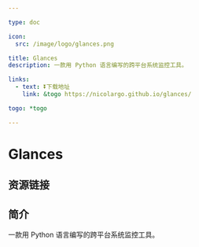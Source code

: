 ```yaml
---

type: doc

icon:
  src: /image/logo/glances.png

title: Glances
description: 一款用 Python 语言编写的跨平台系统监控工具。

links:
  - text: ⏬下载地址
    link: &togo https://nicolargo.github.io/glances/

togo: *togo

---
```


<ShowLogo />

# Glances

<ShowBreadcrumb />

## 资源链接

<ShowLinks />

## 简介

一款用 Python 语言编写的跨平台系统监控工具。